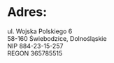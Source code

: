 # Adres:
ul. Wojska Polskiego 6  
58-160 Świebodzice, Dolnośląskie  
NIP	884-23-15-257  
REGON	365785515  

